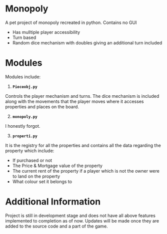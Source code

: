 # Monopoly

A pet project of monopoly recreated in python. Contains no GUI
- Has mulltiple player accessibility
- Turn based 
- Random dice mechanism with doubles giving an additional turn included

# Modules

Modules include: 

1. **`Pieceobj.py`**
 
Controls the player mechanism and turns. The dice mechanism is included along with the movements that the player moves where it accesses properties and places 
on the board.

2. **`monopoly.py`**

I honestly forgot.

3. **`properti.py`**

It is the registry for all the properties and contains all the data regarding the property which include:
- If purchased or not
- The Price & Mortgage value of the property
- The current rent of the property if a player which is not the owner were to land on the property
- What colour set it belongs to
    
# Additional Information

Project is still in development stage and does not have all above features implemented to completion as of now. Updates will be made once they are added to the 
source code and a part of the game. 
